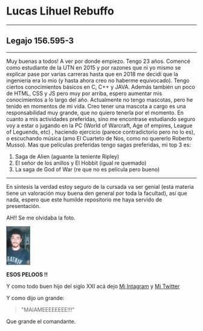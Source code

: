 # Lucas Lihuel Rebuffo

---

## Legajo 156.595-3

---

Muy buenas a todos!
A ver por donde empiezo. Tengo 23 años. Comencé como estudiante de la UTN en 2015 y por razones que ni yo mismo se explicar pase por varias carreras hasta que en 2018 me decidí que la ingeniería era lo mío (y hasta ahora creo no haberme equivocado).
Tengo ciertos conocimientos básicos en C, C++ y JAVA. Además también un poco de HTML, CSS y JS pero muy por arriba, espero aumentar mis conocimientos a lo largo del año.
Actualmente no tengo mascotas, pero he tenido en momentos de mi vida. Creo tener una mascota a cargo es una responsabilidad muy grande, que no quiero tenerla por el momento.
En cuanto a mis actividades preferidas, sino me encontrase estudiando seguro voy a estar o jugando en la PC (World of Warcraft, Age of empires, League of Leguends, etc) , haciendo ejercicio (parece contradictorio pero no lo es), o escuchando música (amo El Cuarteto de Nos, como no quererlo Roberto Musso).
Mas que películas preferidas tengo sagas preferidas, mi top 3 es:

1. Saga de Alien (aguante la teniente Ripley)
2. El señor de los anillos y El Hobbit (igual re quemado)
3. La saga de God of War (re que no es película pero bueno)

---

En síntesis la verdad estoy seguro de la cursada va ser genial (esta materia tiene un valoración muy buena den general por toda la facultad), así que nada, espero que este humilde repositorio me haya servido de presentación.

AH!! Se me olvidaba la foto.

<img src="https://raw.githubusercontent.com/pdepmartestm/presentacion-LucasRebuffo/master/20190213_190142.jpg" style="zoom:10%;" />

__ESOS PELOOS !!__


Y como todo buen hijo del siglo XXI  acá dejo [Mi Intagram](https://www.instagram.com/lucasrebuffo97/?hl=es-la) y [Mi Twitter](https://twitter.com/RebuffoL) 

Y como dijo un grande:

 >"MAIAMEEEEEEEE!!!"

Que grande el comandante.
